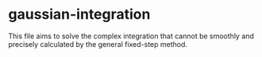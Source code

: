 # gaussian-integration
This file aims to solve the complex integration that cannot be smoothly and precisely  calculated by the general fixed-step method.

